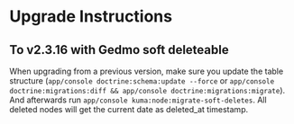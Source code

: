 Upgrade Instructions
====================

## To v2.3.16 with Gedmo soft deleteable

When upgrading from a previous version, make sure you update the table structure (```app/console doctrine:schema:update --force```
or ```app/console doctrine:migrations:diff && app/console doctrine:migrations:migrate```). And afterwards run
```app/console kuma:node:migrate-soft-deletes```. All deleted nodes will get the current date as deleted_at timestamp.
